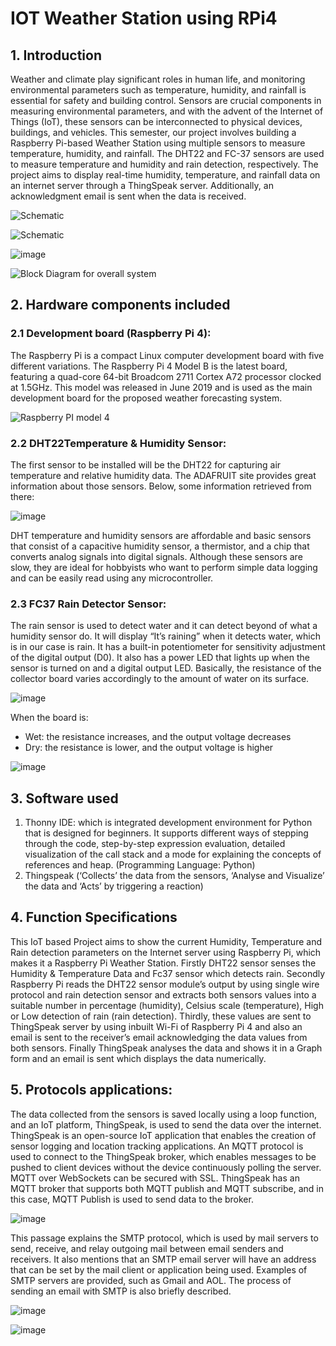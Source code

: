 # IOT Weather Station using RPi4
## 1. Introduction


Weather and climate play significant roles in human life, and monitoring environmental parameters such as temperature, humidity, and rainfall is essential for safety and building control. Sensors are crucial components in measuring environmental parameters, and with the advent of the Internet of Things (IoT), these sensors can be interconnected to physical devices, buildings, and vehicles. This semester, our project involves building a Raspberry Pi-based Weather Station using multiple sensors to measure temperature, humidity, and rainfall. The DHT22 and FC-37 sensors are used to measure temperature and humidity and rain detection, respectively. The project aims to display real-time humidity, temperature, and rainfall data on an internet server through a ThingSpeak server. Additionally, an acknowledgment email is sent when the data is received.

![Schematic](https://user-images.githubusercontent.com/96639538/229324359-75b163ef-ff5d-45dc-bb75-927507da54fc.png)

![Schematic](https://user-images.githubusercontent.com/96639538/229324400-a44b304c-f540-4528-b028-ed3e684254a9.png)

![image](https://user-images.githubusercontent.com/96639538/229324369-aec9f6de-ca6e-47ca-80d3-bb0cbeb87183.png)

![Block Diagram for overall system](https://user-images.githubusercontent.com/96639538/229324376-6dfaee49-038d-4b12-b1c2-d8eda48cba6d.png)


## 2. Hardware components included

### 2.1 Development board (Raspberry Pi 4):

The Raspberry Pi is a compact Linux computer development board with five different variations. The Raspberry Pi 4 Model B is the latest board, featuring a quad-core 64-bit Broadcom 2711 Cortex A72 processor clocked at 1.5GHz. This model was released in June 2019 and is used as the main development board for the proposed weather forecasting system.

![Raspberry PI model 4](https://user-images.githubusercontent.com/96639538/229324410-824789f7-fe36-417e-968f-83ea4b3bf0dc.png)

### 2.2 DHT22Temperature & Humidity Sensor:

The first sensor to be installed will be the DHT22 for capturing air temperature and relative humidity data. The ADAFRUIT site provides great information about those sensors. 
Below, some information retrieved from there:


![image](https://user-images.githubusercontent.com/96639538/229324455-76997a2a-ba09-4ea8-99f6-1f4867950f59.png)

DHT temperature and humidity sensors are affordable and basic sensors that consist of a capacitive humidity sensor, a thermistor, and a chip that converts analog signals into digital signals. Although these sensors are slow, they are ideal for hobbyists who want to perform simple data logging and can be easily read using any microcontroller.

### 2.3 FC37 Rain Detector Sensor:

The rain sensor is used to detect water and it can detect beyond of what a humidity sensor do. It will display “It’s raining” when it detects water, which is in our case is rain.
It has a built-in potentiometer for sensitivity adjustment of the digital output (D0). It also has a power LED that lights up when the sensor is turned on and a digital output LED.
Basically, the resistance of the collector board varies accordingly to the amount of water on its surface.

![image](https://user-images.githubusercontent.com/96639538/229325006-1f6d068a-2fc7-44ff-aa3d-35f5f6dfeff4.png)

When the board is:
- Wet: the resistance increases, and the output voltage decreases
-	Dry: the resistance is lower, and the output voltage is higher

![image](https://user-images.githubusercontent.com/96639538/229325014-7ff51d63-db7a-4072-964b-19f29f976041.png)

## 3. Software used

1. Thonny IDE: which is integrated development environment for Python that is designed for beginners. It supports different ways of stepping through the code, step-by-step expression evaluation, detailed visualization of the call stack and a mode for explaining the concepts of references and heap. (Programming Language: Python) 
2. Thingspeak (‘Collects’ the data from the sensors, ‘Analyse and Visualize’ the data and ‘Acts’ by triggering a reaction)


## 4. Function Specifications

This IoT based Project aims to show the current Humidity, Temperature and Rain detection parameters on the Internet server using Raspberry Pi, which makes it a Raspberry Pi Weather Station. 
Firstly DHT22 sensor senses the Humidity & Temperature Data and Fc37 sensor which detects rain. 
Secondly Raspberry Pi reads the DHT22 sensor module’s output by using single wire protocol and rain detection sensor and extracts both sensors values into a suitable number in percentage (humidity), Celsius scale (temperature), High or Low detection of rain (rain detection). 
Thirdly, these values are sent to ThingSpeak server by using inbuilt Wi-Fi of Raspberry Pi 4 and also an email is sent to the receiver’s email acknowledging the data values from both sensors.
Finally ThingSpeak analyses the data and shows it in a Graph form and an email is sent which displays the data numerically.


## 5. Protocols applications:

The data collected from the sensors is saved locally using a loop function, and an IoT platform, ThingSpeak, is used to send the data over the internet. ThingSpeak is an open-source IoT application that enables the creation of sensor logging and location tracking applications. An MQTT protocol is used to connect to the ThingSpeak broker, which enables messages to be pushed to client devices without the device continuously polling the server. MQTT over WebSockets can be secured with SSL. ThingSpeak has an MQTT broker that supports both MQTT publish and MQTT subscribe, and in this case, MQTT Publish is used to send data to the broker.

![image](https://user-images.githubusercontent.com/96639538/229325179-78ab5b8b-a31d-4454-89d5-043c5238cd91.png)

This passage explains the SMTP protocol, which is used by mail servers to send, receive, and relay outgoing mail between email senders and receivers. It also mentions that an SMTP email server will have an address that can be set by the mail client or application being used. Examples of SMTP servers are provided, such as Gmail and AOL. The process of sending an email with SMTP is also briefly described.

![image](https://user-images.githubusercontent.com/96639538/229325208-ae03f85c-90c4-4b1a-bee4-3498d71798f4.png)

![image](https://user-images.githubusercontent.com/96639538/229325212-ef9e4075-4747-4204-8cd0-46f5a5de7bb0.png)



